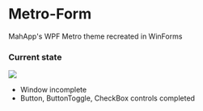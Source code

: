 # Metro-Form
MahApp's WPF Metro theme recreated in WinForms

### Current state

<img src="http://i.imgur.com/vOkdnwm.png" />

* Window incomplete
* Button, ButtonToggle, CheckBox controls completed
